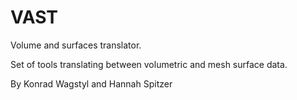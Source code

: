 # VAST
Volume and surfaces translator.

Set of tools translating between volumetric and mesh surface data.

By Konrad Wagstyl and Hannah Spitzer

